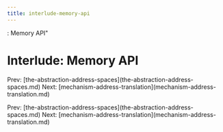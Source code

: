 ```yaml
---
title: interlude-memory-api
---
```


: Memory API\"

# Interlude: Memory API

Prev:
\[the-abstraction-address-spaces](the-abstraction-address-spaces.md)
Next:
\[mechanism-address-translation](mechanism-address-translation.md)

Prev:
\[the-abstraction-address-spaces](the-abstraction-address-spaces.md)
Next:
\[mechanism-address-translation](mechanism-address-translation.md)
